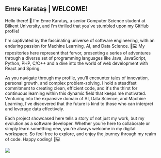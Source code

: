 ## Emre Karataş | WELCOME!

Hello there! 👋 I'm Emre Karataş, a senior Computer Science student at Bilkent University, and I'm thrilled that you've stumbled upon my GitHub profile!

I'm captivated by the fascinating universe of software engineering, with an enduring passion for Machine Learning, AI, and Data Science. 🧠💻 My repositories here represent that fervor, presenting a series of adventures through a diverse set of programming languages like Java, JavaScript, Python, PHP, C/C++ and a dive into the world of web development with React and Spring.

As you navigate through my profile, you'll encounter tales of innovation, personal growth, and complex problem-solving. I hold a steadfast commitment to creating clean, efficient code, and it's the thirst for continuous learning within this dynamic field that keeps me motivated. Venturing into the expansive domain of AI, Data Science, and Machine Learning, I've discovered that the future is kind to those who can interpret and leverage data effectively.

Each project showcased here tells a story of not just my work, but my evolution as a software developer. Whether you're here to collaborate or simply learn something new, you're always welcome in my digital workspace. So feel free to explore, and enjoy the journey through my realm of code. Happy coding! 🚀💻




[![](https://visitcount.itsvg.in/api?id=emre-karatas&icon=0&color=0)](https://visitcount.itsvg.in)

<!-- Proudly created with GPRM ( https://gprm.itsvg.in ) -->
